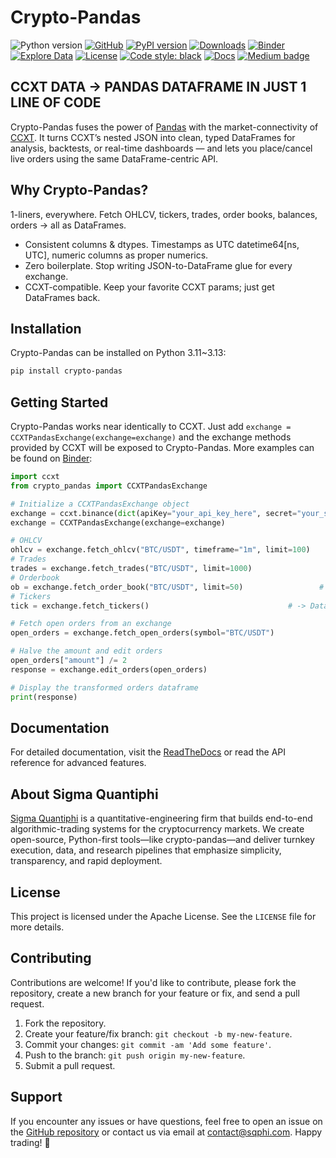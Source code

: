 # Crypto-Pandas

![Python version](https://img.shields.io/badge/python-3.11%20%7C%203.12%20%7C%203.13-blue.svg)
[![GitHub](https://img.shields.io/badge/github-Visit&nbsp;Repo-black?style=for-the-badge&logo=github)](https://github.com/sigma-quantiphi/crypto-pandas)
[![PyPI version](https://badge.fury.io/py/crypto-pandas.svg)](https://pypi.org/project/crypto-pandas/)
[![Downloads](https://static.pepy.tech/personalized-badge/crypto-pandas?period=month&units=international_system&left_color=grey&right_color=blue&left_text=downloads/month)](https://pepy.tech/project/crypto-pandas)
[![Binder](https://mybinder.org/badge_logo.svg)](https://mybinder.org/v2/gh/sigma-quantiphi/crypto-pandas/HEAD?urlpath=%2Fdoc%2Ftree%2Fexamples)
[![Explore Data](https://img.shields.io/badge/Explore%20Data-CCXT--Explorer-ffffff?logo=streamlit&style=plastic&color=ffffff&logoColor=FF4B4B)](https://www.ccxt-explorer.com/)
[![License](https://img.shields.io/badge/license-Apache%202.0-blue.svg)](https://github.com/sigma-quantiphi/crypto-pandas/blob/main/LICENSE.md)
[![Code style: black](https://img.shields.io/badge/code%20style-black-000000.svg)](https://github.com/psf/black)
[![Docs](https://readthedocs.org/projects/crypto-pandas/badge/?version=latest)](https://crypto-pandas.readthedocs.io/en/latest/)
[![Medium badge](https://img.shields.io/badge/-Follow&nbsp;on&nbsp;Medium-black?style=social&logo=medium)](https://medium.com/@lucasjamar47)

## CCXT DATA → PANDAS DATAFRAME IN JUST 1 LINE OF CODE
Crypto-Pandas fuses the power of [Pandas](https://pandas.pydata.org/) with the market-connectivity of [CCXT](https://github.com/ccxt/ccxt/).
It turns CCXT’s nested JSON into clean, typed DataFrames for analysis, backtests, or real-time dashboards — and lets you place/cancel live orders using the same DataFrame-centric API.

## Why Crypto-Pandas?
1-liners, everywhere. Fetch OHLCV, tickers, trades, order books, balances, orders → all as DataFrames.

* Consistent columns & dtypes. Timestamps as UTC datetime64[ns, UTC], numeric columns as proper numerics.
* Zero boilerplate. Stop writing JSON-to-DataFrame glue for every exchange.
* CCXT-compatible. Keep your favorite CCXT params; just get DataFrames back.

## Installation

Crypto-Pandas can be installed on Python 3.11~3.13:

```bash
pip install crypto-pandas
```

## Getting Started

Crypto-Pandas works near identically to CCXT. Just add `exchange = CCXTPandasExchange(exchange=exchange)`
and the exchange methods provided by CCXT will be exposed to Crypto-Pandas.
More examples can be found on [Binder](https://mybinder.org/v2/gh/sigma-quantiphi/crypto-pandas/HEAD?urlpath=%2Fdoc%2Ftree%2Fexamples): 

```python
import ccxt
from crypto_pandas import CCXTPandasExchange

# Initialize a CCXTPandasExchange object
exchange = ccxt.binance(dict(apiKey="your_api_key_here", secret="your_secret_here"))
exchange = CCXTPandasExchange(exchange=exchange)

# OHLCV
ohlcv = exchange.fetch_ohlcv("BTC/USDT", timeframe="1m", limit=100)      # -> DataFrame
# Trades
trades = exchange.fetch_trades("BTC/USDT", limit=1000)                   # -> DataFrame
# Orderbook
ob = exchange.fetch_order_book("BTC/USDT", limit=50)                 # -> DataFrame
# Tickers
tick = exchange.fetch_tickers()                               # -> DataFrame

# Fetch open orders from an exchange
open_orders = exchange.fetch_open_orders(symbol="BTC/USDT")

# Halve the amount and edit orders
open_orders["amount"] /= 2
response = exchange.edit_orders(open_orders)

# Display the transformed orders dataframe
print(response)
```

## Documentation

For detailed documentation, visit the [ReadTheDocs](https://crypto-pandas.readthedocs.io/en/latest/) or read the API reference for
advanced features.

## About Sigma Quantiphi
[Sigma Quantiphi](https://www.sigmaquantiphi.com/) is a quantitative-engineering firm that builds end-to-end algorithmic-trading systems for the cryptocurrency markets.
We create open-source, Python-first tools—like crypto-pandas—and deliver turnkey execution, data, and research pipelines that emphasize simplicity, transparency, and rapid deployment.

## License

This project is licensed under the Apache License. See the `LICENSE` file for more details.

## Contributing

Contributions are welcome! If you'd like to contribute, please fork the repository, create a new branch for your feature
or fix, and send a pull request.

1. Fork the repository.
2. Create your feature/fix branch: `git checkout -b my-new-feature`.
3. Commit your changes: `git commit -am 'Add some feature'`.
4. Push to the branch: `git push origin my-new-feature`.
5. Submit a pull request.

## Support

If you encounter any issues or have questions, feel free to open an issue on
the [GitHub repository](https://github.com/yourusername/crypto-pandas) or contact us via email at contact@sqphi.com.
Happy trading! 🚀

